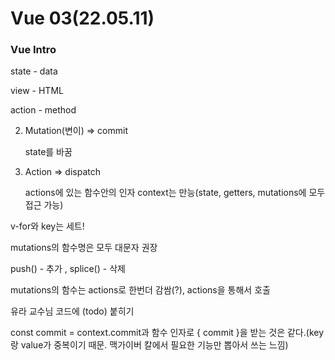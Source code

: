 # Vue 03(22.05.11)

### Vue Intro



state - data

view - HTML

action - method



2. Mutation(변이) => commit

   state를 바꿈

3. Action => dispatch

   actions에 있는 함수안의 인자 context는 만능(state, getters, mutations에 모두 접근 가능)



v-for와 key는 세트!

mutations의 함수명은 모두 대문자 권장

push() - 추가 , splice() - 삭제

mutations의 함수는 actions로 한번더 감쌈(?), actions을 통해서 호출

유라 교수님 코드에 (todo) 붙히기

const commit = context.commit과 함수 인자로 { commit }을 받는 것은 같다.(key랑 value가 중복이기 때문. 맥가이버 칼에서 필요한 기능만 뽑아서 쓰는 느낌)

